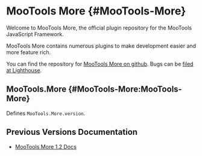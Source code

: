 MooTools More {#MooTools-More}
==============================

Welcome to MooTools More, the official plugin repository for the MooTools JavaScript Framework.

MooTools More contains numerous plugins to make development easier and more feature rich.

You can find the repository for [MooTools More on github](http://github.com/mootools/mootools-more).
Bugs can be [filed at Lighthouse](http://mootools.lighthouseapp.com/projects/24057-mootoolsmore).

MooTools.More {#MooTools-More:MooTools-More}
--------------------------------------------

Defines `MooTools.More.version`.

Previous Versions Documentation
-------------------------------

- [MooTools More 1.2 Docs](http://www.mootools.net/docs/more125)

